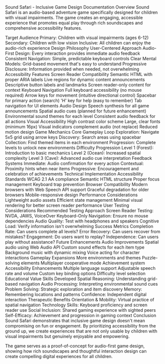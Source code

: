 Sound Safari - Inclusive Game Design Documentation
Overview
Sound Safari is an audio-based adventure game specifically designed for children with visual impairments. The game creates an engaging, accessible experience that promotes equal play through rich soundscapes and comprehensive accessibility features.

Target Audience
Primary: Children with visual impairments (ages 6-12)
Secondary: Children with low vision
Inclusive: All children can enjoy the audio-rich experience
Design Philosophy
User-Centered Approach
Audio-First Design: Every interaction provides immediate audio feedback
Consistent Navigation: Simple, predictable keyboard controls
Clear Mental Models: Grid-based movement that's easy to understand
Progressive Disclosure: Information provided when needed, not overwhelming
Accessibility Features
Screen Reader Compatibility
Semantic HTML with proper ARIA labels
Live regions for dynamic content announcements
Descriptive button labels and landmarks
Screen reader-only content for context
Keyboard Navigation
Full keyboard accessibility (no mouse required)
Arrow keys for movement (intuitive directional control)
Spacebar for primary action (search)
'H' key for help (easy to remember)
Tab navigation for UI elements
Audio Design
Speech synthesis for all game announcements
Spatial audio cues (planned for future enhancement)
Environmental sound themes for each level
Consistent audio feedback for all actions
Visual Accessibility
High contrast color scheme
Large, clear fonts (minimum 16px)
Visual indicators complement audio (not replace)
Reduced motion design
Game Mechanics
Core Gameplay Loop
Exploration: Navigate 5x5 grid using arrow keys
Discovery: Search areas using spacebar
Collection: Find themed items in each environment
Progression: Complete levels to unlock new environments
Difficulty Progression
Level 1 (Forest): Introduction to basic mechanics
Level 2 (Ocean): Increased spatial complexity
Level 3 (Cave): Advanced audio cue interpretation
Feedback Systems
Immediate: Audio confirmation for every action
Contextual: Proximity hints when near items
Progressive: Encouragement and celebration of achievements
Technical Implementation
Accessibility Standards
WCAG 2.1 AA compliance
Semantic HTML structure
Proper focus management
Keyboard trap prevention
Browser Compatibility
Modern browsers with Web Speech API support
Graceful degradation for older browsers
Mobile-responsive design
Performance Considerations
Lightweight audio assets
Efficient state management
Minimal visual rendering for better screen reader performance
User Testing Considerations
Recommended Testing Approach
Screen Reader Testing: NVDA, JAWS, VoiceOver
Keyboard-Only Navigation: Ensure no mouse dependencies
Audio Quality: Test with headphones and speakers
Cognitive Load: Verify information isn't overwhelming
Success Metrics
Completion Rate: Can users complete all levels?
Error Recovery: Can users recover from mistakes?
Engagement: Do users want to replay?
Independence: Can users play without assistance?
Future Enhancements
Audio Improvements
Spatial audio using Web Audio API
Custom sound effects for each item type
Background music with dynamic mixing
Voice acting for character interactions
Gameplay Expansions
More environments and themes
Puzzle-solving elements
Multiplayer cooperative mode
Achievement system
Accessibility Enhancements
Multiple language support
Adjustable speech rate and volume
Custom key binding options
Difficulty level selection
Educational Value
Skills Developed
Spatial Reasoning: Understanding grid-based navigation
Audio Processing: Interpreting environmental sound cues
Problem Solving: Strategic exploration and item discovery
Memory: Remembering locations and patterns
Confidence: Independent digital interaction
Therapeutic Benefits
Orientation & Mobility: Virtual practice of spatial navigation
Technology Skills: Keyboard proficiency and screen reader use
Social Inclusion: Shared gaming experience with sighted peers
Self-Efficacy: Achievement and progression in gaming context
Conclusion
Sound Safari demonstrates that inclusive game design doesn't mean compromising on fun or engagement. By prioritizing accessibility from the ground up, we create experiences that are not only usable by children with visual impairments but genuinely enjoyable and empowering.

The game serves as a proof-of-concept for audio-first game design, showing how rich soundscapes and thoughtful interaction design can create compelling digital experiences for all children.
